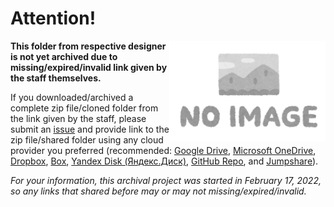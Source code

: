 <!-- markdownlint-disable MD026 MD033 MD041 -->

# Attention!

<img src="../../../assets/irasutoya-no_image_logo.png" width=250 align="right">

**This folder from respective designer is not yet archived due to missing/expired/invalid link given by the staff themselves.**

If you downloaded/archived a complete zip file/cloned folder from the link given by the staff, please submit an [issue](https://github.com/theNewbieClub-MAL/cardArchive/issues/new/choose) and provide link to the zip file/shared folder using any cloud provider you preferred (recommended: [Google Drive](https://drive.google.com), [Microsoft OneDrive](https://onedrive.live.com), [Dropbox](https://www.dropbox.com), [Box](https://www.box.com), [Yandex Disk (Яндекс.Диск)](https://disk.yandex.ru), [GitHub Repo](https://github.com), and [Jumpshare](https://www.jumpshare.com)).

*For your information, this archival project was started in February 17, 2022, so any links that shared before may or may not missing/expired/invalid.*
